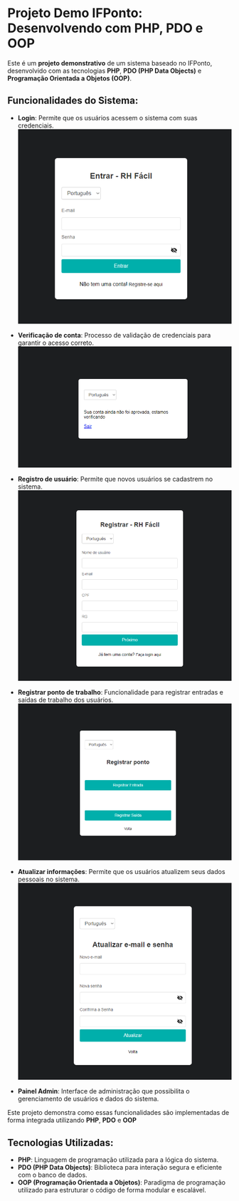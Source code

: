 # Projeto Demo IFPonto: Desenvolvendo com PHP, PDO e OOP

Este é um **projeto demonstrativo** de um sistema baseado no IFPonto, desenvolvido com as tecnologias **PHP**, **PDO (PHP Data Objects)** e **Programação Orientada a Objetos (OOP)**.

## Funcionalidades do Sistema:
- **Login**: Permite que os usuários acessem o sistema com suas credenciais.
![GIF Login](https://github.com/Vidigal-code/ifponto-demo-project/blob/main/assets/example-project-image/images/pt/LOGIN%20-%20PT.png?raw=true)

- **Verificação de conta**: Processo de validação de credenciais para garantir o acesso correto.
![GIF Verificação](https://github.com/Vidigal-code/ifponto-demo-project/blob/main/assets/example-project-image/images/pt/VEFIFYACCOUNT%20-%20PT.png?raw=true)

- **Registro de usuário**: Permite que novos usuários se cadastrem no sistema.
![GIF Registro](https://github.com/Vidigal-code/ifponto-demo-project/blob/main/assets/example-project-image/images/pt/REGISTER%20-%20PT.png?raw=true)

- **Registrar ponto de trabalho**: Funcionalidade para registrar entradas e saídas de trabalho dos usuários.
![GIF Registro](https://github.com/Vidigal-code/ifponto-demo-project/blob/main/assets/example-project-image/images/pt/REGISTER%20POINT%20-%20PT.png?raw=true)

- **Atualizar informações**: Permite que os usuários atualizem seus dados pessoais no sistema.
![GIF *Atualizar informações](https://github.com/Vidigal-code/ifponto-demo-project/blob/main/assets/example-project-image/images/pt/SETTINGS-%20PT.png?raw=true)

- **Painel Admin**: Interface de administração que possibilita o gerenciamento de usuários e dados do sistema.

Este projeto demonstra como essas funcionalidades são implementadas de forma integrada utilizando **PHP**, **PDO** e **OOP**

## Tecnologias Utilizadas:
- **PHP**: Linguagem de programação utilizada para a lógica do sistema.
- **PDO (PHP Data Objects)**: Biblioteca para interação segura e eficiente com o banco de dados.
- **OOP (Programação Orientada a Objetos)**: Paradigma de programação utilizado para estruturar o código de forma modular e escalável.
